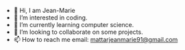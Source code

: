 - 👋 Hi, I am Jean-Marie
- 👀 I’m interested in coding. 
- 🌱 I’m currently learning computer science. 
- 💞️ I’m looking to collaborate on some projects. 
- 📫 How to reach me email: mattarjeanmarie91@gmail.com 

